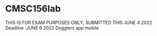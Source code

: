 # CMSC156lab
THIS IS FOR EXAM PURPOSES ONLY,
SUBMITTED THIS JUNE 4  2022 Deadline :JUNE 6 2022
Dogglers app mobile
